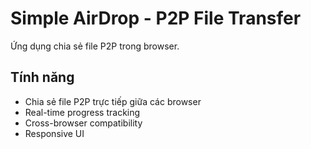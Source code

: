# Simple AirDrop - P2P File Transfer

Ứng dụng chia sẻ file P2P trong browser.

##  Tính năng

-  Chia sẻ file P2P trực tiếp giữa các browser
-  Real-time progress tracking
-  Cross-browser compatibility
-  Responsive UI
